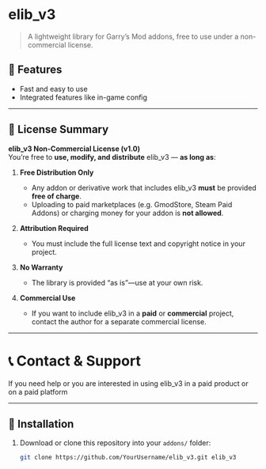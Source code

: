 # elib_v3

> A lightweight library for Garry’s Mod addons, free to use under a non-commercial license.

## 🚀 Features

- Fast and easy to use
- Integrated features like in-game config

---

## 📜 License Summary

**elib_v3 Non-Commercial License (v1.0)**  
You’re free to **use, modify, and distribute** elib_v3 — **as long as**:

1. **Free Distribution Only**  
   - Any addon or derivative work that includes elib_v3 **must** be provided **free of charge**.  
   - Uploading to paid marketplaces (e.g. GmodStore, Steam Paid Addons) or charging money for your addon is **not allowed**.

2. **Attribution Required**  
   - You must include the full license text and copyright notice in your project.

3. **No Warranty**  
   - The library is provided “as is”—use at your own risk.

4. **Commercial Use**  
   - If you want to include elib_v3 in a **paid** or **commercial** project, contact the author for a separate commercial license.

---

# 📞 Contact & Support

If you need help or you are interested in using elib_v3 in a paid product or on a paid platform


---

## 📂 Installation

1. Download or clone this repository into your `addons/` folder:
   ```bash
   git clone https://github.com/YourUsername/elib_v3.git elib_v3
